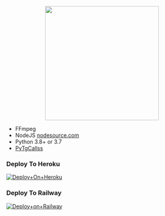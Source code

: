 <p align="center"><a href="https://t.me/teamshadowprojects"><img src="https://telegra.ph/file/5c40c60faa98656741eb3.jpg" width="300"></a></p>

 

  







- FFmpeg
- NodeJS [nodesource.com](https://nodesource.com/)
- Python 3.8+ or 3.7
- [PyTgCallss](https://github.com/Telugucoders/calls)



### Deploy To Heroku
[![Deploy+On+Heroku](https://www.herokucdn.com/deploy/button.svg)](https://heroku.com/deploy?template=https://github.com/Telugucoders/Amalamusic)



### Deploy To Railway

[![Deploy+on+Railway](https://railway.app/button.svg)](https://railway.app/new/template?template=https://github.com/Telugucoders/Amalamusic&envs=API_ID,API_HASH,BOT_TOKEN,STRING_SESSION)


